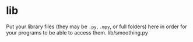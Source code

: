 # lib
Put your library files (they may be `.py`, `.mpy`, or full folders) here in order for your programs to be able to access them.
lib/smoothing.py
